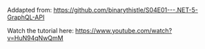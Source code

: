 Addapted from: https://github.com/binarythistle/S04E01---.NET-5-GraphQL-API

Watch the tutorial here: https://www.youtube.com/watch?v=HuN94qNwQmM